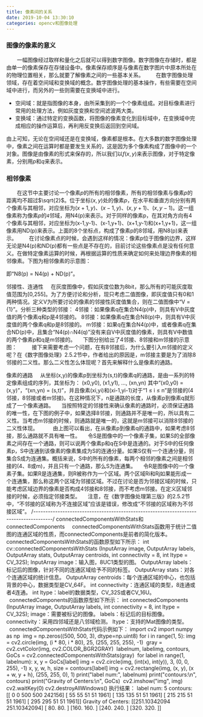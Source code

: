 ```yaml
---
title: 像素间的关系
date: 2019-10-04 13:30:10
categories: opencv和图像处理
---
```

### 图像的像素的意义

&emsp;&emsp;一幅图像经过取样和量化之后就可以得到数字图像。数字图像在存储时，都是由单一的像素保存在存储设备中。像素保存顺序是与像素在数字图片中原本所处在的物理位置相关，那么就要了解像素之间的一些基本关系。
&emsp;&emsp;在数字图像处理领域，存在着空间域和变换域的概念。数字图像处理的基本操作，有些需要在空间域中进行，而另外的一些则需要在变换域中进行。

- 空间域：就是指图像的本身，由所采集到的一个个像素组成。对目标像素进行常用的处理方法，例如灰度变换和空间滤波两大类。
- 变换域：通过特定的变换函数，将图像的像素变化到目标域中，在变换域中完成相应的操作运算后，再利用反变换后返回到空间域。

由上可知，无论在空间域还是在变换域，像素都是根本。在大多数的数字图像处理中，像素之间在运算时都是要发生关系的，这是因为多个像素构成了图像中的一个对象。图像是由像素的形式来保存的，所以我们以$f(x, y)$来表示图像，对于特定像素，分别用$p$和$q$来表示。

### 相邻像素

&emsp;&emsp;在这节中主要讨论一个像素$p$的所有的相邻像素，所有的相邻像素与像素$p$的距离均不超过$\sqrt{2}$。位于坐标$(x, y)$处的像素$p$，在水平和垂直方向分别有两个像素与其相邻，对应坐标为$(x+1, y)$、$(x-1, y)$、$(x, y+1)$、$(x, y-1)$。这一组像素称为像素$p$的`4`邻域，用N4(p)来表示。对于同样的像素p，在其对角方向有4个像素与其相邻，对应坐标为(x-1,y-1)、(x-1,y+1)、(x+1,y-1)和(x+1,y+1)，这一组像素用ND(p)来表示。上面的8个坐标点，构成了像素p的8邻域，用N8(p)来表示。
&emsp;&emsp;在讨论像素点的时候，会遇到这样的情况：像素p位于图像的边界，这样无论是N4(p)和ND(p)都有一些点是不存在的，目前讨论这些像素点是没有任何意义。在做特定像素运算的时候，再根据运算的性质来确定如何来处理边界像素的相邻像素。下图为相邻像素的示意图：

即“N8(p) = N4(p) + ND(p)”。

邻接性、连通性
    在灰度图像中，假如灰度位数为8bit，那么所有的可能灰度取值范围为[0,255]。为了方便讨论和分析，现只考虑二值图像，即灰度值只有0和1两种情况。定义V为所要讨论的像素的邻接性灰度值集合，则在二值图像中“V = {1}”。分析三种类型的邻接：
4邻接：如果像素q在集合N4(p)中，则具有V中灰度值的两个像素q和p是4邻接的。
8邻接：如果像素q在集合N8(p)中，则具有V中灰度值的两个像素q和p是8邻接的。
m邻接：如果q在集合N4(p)中，或者像素q在集合ND(p)中，且集合“N4(p)∩N4(q)”没有来自V中灰度值的像素，则具有V中数值的两个像素p和q是m邻接的。
    下图分别给出了4邻接、8邻接和m邻接的示意图：
    
    接下来需要考虑一个问题，在有8邻接后，为什么要引入m邻接的定义呢？在《数字图像处理》2.5.2节中，作者给出的原因是，m邻接主要是为了消除8邻接的二义性。那么二义性怎么体现呢？首先来解释什么是像素的通路。

像素的通路
    从坐标(x,y)的像素p到坐标为(s,t)的像素q的通路，是由一系列的特定像素组成的序列，其坐标为：
(x0,y0), (x1,y1), …, (xn,yn)
其中“(x0,y0) = (x,y)”，“(xn,yn) = (s,t)”，并且像素(xi,yi)和(xi-1,yi-1)对于“1 ≤ i ≤ n”是邻接的(4邻接，8邻接或者m邻接)。在这种情况下，n是通路的长度，从像素p到像素q就形成了一个像素通路。
    当按照特定的邻接性来确认像素的通路时，必须保证通路的唯一性，在下图的例子中，如果选择8邻接，则通路并不是唯一的，所以具有二义性。当考虑m邻接的时候，则通路就是唯一的，这就是m邻接可以消除8邻接的二义性体现。
    
    由上图可以看出，在从像素p到像素q的通路中，如果考虑8邻接，那么通路就不具有唯一性。
    令S是图像中的一个像素子集，如果S的全部像素之间存在一个通路，则可以说两个像素p和q在S中是连通的。对于S中的任何像素p，S中连通到该像素的像素集成为S的连通分量。如果S仅有一个连通分量，则集合S成为连通集。概括来说，S中的所有的像素，每两个相邻的像素之间是相邻接的(4、8或m)，并且只有一个通路，那么S为连通集。
    令R是图像中的一个像素子集。如果R是连通集，则R被称作为一个区域。两个区域Ri和Rj如果能形成一个连通集，那么称这两个区域为邻接区域。不过在讨论是否为邻接区域的时候，只能考虑区域边界的像素是否构成4邻接和8邻接，而不考虑m邻接。在定义区域邻接的时候，必须指定邻接类型。
    注意，在《数字图像处理第三版》的2.5.2节中，“不邻接的区域称为不连接区域”应该是错误，修改成“不邻接的区域称为不邻接区域”。
/*--------------------------------------------------------------------------------------*/
connectedComponentsWithStats和connectedComponents
    connectedComponentsWithStats函数用于统计二值图的连通区域的性质，而connectedComponents是前者的简化版本。connectedComponentsWithStats的函数原型如下所示：
int cv::connectedComponentsWithStats (InputArray image, OutputArray labels, OutputArray stats, OutputArray centroids, int connectivity = 8, int ltype = CV_32S);
InputArray image：输入图，8UC1类型的图。
OutputArray labels：标记后的图像，针对不同的连通区域给予不同的标签。
OutputArray stats：对各个连通区域的统计信息。
OutputArray centroids：每个连通区域的中心，也包括背景的中心，数据类型是CV_64F。
int connectivity：连通区域的类型，8连通或者4连通。
int ltype：label的数据类型，CV_32S或者CV_16U。
    connectedComponents的函数原型如下所示：
int connectedComponents (InputArray image, OutputArray labels, int connectivity = 8, int ltype = CV_32S);
image：需要被标记的图像。
labels：标记后的目标图像。
connectivity：采用四邻域还是八邻域检测。
ltype：支持的Mat图像的类型。
    connectedComponentsWithStats代码示例如下：
import cv2
import numpy as np
​
img = np.zeros((500, 500, 3), dtype=np.uint8)
for i in range(1, 5):
    img = cv2.circle(img, (i * 80, i * 80), 25, (255, 255, 255), -1)
​
gray = cv2.cvtColor(img, cv2.COLOR_BGR2GRAY)
​
labelnum, labelimg, contours, GoCs = cv2.connectedComponentsWithStats(gray)
​
for label in range(1, labelnum):
    x, y = GoCs[label]
    img = cv2.circle(img, (int(x), int(y)), 3, (0, 0, 255), -1)
    x, y, w, h, size = contours[label]
    img = cv2.rectangle(img, (x, y), (x + w, y + h), (255, 255, 0), 1)
​
print("label num:", labelnum)
print("contours:\n", contours)
print("Gravity of Centers:\n", GoCs)
​
cv2.imshow("img", img)
cv2.waitKey(0)
cv2.destroyAllWindows()
执行结果：
label num: 5
contours:
 [[     0      0    500    500 242156]
 [    55     55     51     51   1961]
 [   135    135     51     51   1961]
 [   215    215     51     51   1961]
 [   295    295     51     51   1961]]
Gravity of Centers:
 [[251.10342094 251.10342094]
 [ 80.          80.        ]
 [160.         160.        ]
 [240.         240.        ]
 [320.         320.        ]]
